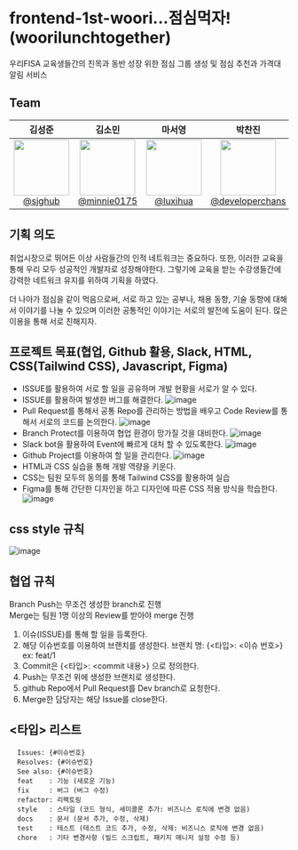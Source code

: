 # frontend-1st-woori...점심먹자!(woorilunchtogether)
우리FISA 교육생들간의 친목과 동반 성장 위한 점심 그룹 생성 및 점심 추천과 가격대 알림 서비스

## Team
|                                                             **김성준**                                                              |                                                                  **김소민**                                                                  |                                                                       **마서영**                                                                       |                                                                  **박찬진**                                                                  | 
|:--------------------------------------------------------------------------------------------------------------------------------:|:-----------------------------------------------------------------------------------------------------------------------------------------:|:---------------------------------------------------------------------------------------------------------------------------------------------------:|:-----------------------------------------------------------------------------------------------------------------------------------------:|
| [<img src="https://avatars.githubusercontent.com/u/102035871?v=4" height=100 width=100> <br/> @sjghub](https://github.com/sjghub) | [<img src="https://avatars.githubusercontent.com/u/87076416?v=4" height=100 width=100> <br/> @minnie0175](https://github.com/minnie0175) | [<img src="https://avatars.githubusercontent.com/u/108069902?v=4" height=100 width=100> <br/> @luxihua](https://github.com/luxihua) | [<img src="https://avatars.githubusercontent.com/u/68864422?v=4" height=100 width=100> <br/> @developerchans](https://github.com/developerchans) 

## 기획 의도
취업시장으로 뛰어든 이상 사람들간의 인적 네트워크는 중요하다. 또한, 이러한 교육을 통해 우리 모두 성공적인 개발자로 성장해야한다. 그렇기에 교육을 받는 수강생들간에 강력한 네트워크 유지를 위하여 기획을 하였다.

더 나아가 점심을 같이 먹음으로써, 서로 하고 있는 공부나, 채용 동향, 기술 동향에 대해서 이야기를 나눌 수 있으며 이러한 공통적인 이야기는 서로의 발전에 도움이 된다. 많은 이용을 통해 서로 친해지자.

## 프로젝트 목표(협업, Github 활용, Slack, HTML, CSS(Tailwind CSS), Javascript, Figma)
- ISSUE를 활용하여 서로 할 일을 공유하며 개발 현황을 서로가 알 수 있다.
- ISSUE를 활용하여 발생한 버그를 해결한다.
![image](https://github.com/user-attachments/assets/800b0a4d-0657-4ae8-94a5-b77aa6b322b1)
- Pull Request를 통해서 공통 Repo를 관리하는 방법을 배우고 Code Review를 통해서 서로의 코드를 논의한다.
![image](https://github.com/user-attachments/assets/79c2553c-ff71-411f-8511-c083b6cb268e)
- Branch Protect를 이용하여 협업 환경이 망가질 것을 대비한다.
![image](https://github.com/user-attachments/assets/20df8b7f-be07-4f84-a07f-1643bf1f98ad)
- Slack bot을 활용하여 Event에 빠르게 대처 할 수 있도록한다.
![image](https://github.com/user-attachments/assets/17563a09-1b26-4363-8c8f-56b47a3ec4f0)
- Github Project를 이용하여 할 일을 관리한다.
![image](https://github.com/user-attachments/assets/00bacb4f-1227-4264-84a1-f489f1689b73)
- HTML과 CSS 실습을 통해 개발 역량을 키운다.
- CSS는 팀원 모두의 동의를 통해 Tailwind CSS를 활용하여 실습
- Figma를 통해 간단한 디자인을 하고 디자인에 따른 CSS 적용 방식을 학습한다.
![image](https://github.com/user-attachments/assets/1c4755bb-5da5-45f7-8162-90ed7af3d384)


## css style 규칙

![image](https://github.com/user-attachments/assets/a0572c01-2315-4bff-acb6-9c076362a0c6)



## 협업 규칙
Branch Push는 무조건 생성한 branch로 진행
<br>
Merge는 팀원 1명 이상의 Review를 받아야 merge 진행
1. 이슈(ISSUE)를 통해 할 일을 등록한다.
2. 해당 이슈번호를 이용하여 브랜치를 생성한다.
브랜치 명: {<타입>: <이슈 번호>}
ex: feat/1
3. Commit은 {<타입>: <commit 내용>} 으로 정의한다.
4. Push는 무조건 위에 생성한 브랜치로 생성한다.
5. github Repo에서 Pull Request를 Dev branch로 요청한다.
6. Merge한 담당자는 해당 Issue를 close한다.

## <타입> 리스트
```
  Issues: {#이슈번호} 
  Resolves: {#이슈번호}
  See also: {#이슈번호}
  feat    : 기능 (새로운 기능)
  fix     : 버그 (버그 수정)
  refactor: 리팩토링
  style   : 스타일 (코드 형식, 세미콜론 추가: 비즈니스 로직에 변경 없음)
  docs    : 문서 (문서 추가, 수정, 삭제)
  test    : 테스트 (테스트 코드 추가, 수정, 삭제: 비즈니스 로직에 변경 없음)
  chore   : 기타 변경사항 (빌드 스크립트, 패키지 매니저 설정 수정 등)
```


